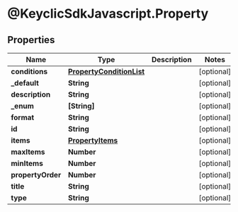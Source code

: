 # @KeyclicSdkJavascript.Property

## Properties
Name | Type | Description | Notes
------------ | ------------- | ------------- | -------------
**conditions** | [**PropertyConditionList**](PropertyConditionList.md) |  | [optional] 
**_default** | **String** |  | [optional] 
**description** | **String** |  | [optional] 
**_enum** | **[String]** |  | [optional] 
**format** | **String** |  | [optional] 
**id** | **String** |  | [optional] 
**items** | [**PropertyItems**](PropertyItems.md) |  | [optional] 
**maxItems** | **Number** |  | [optional] 
**minItems** | **Number** |  | [optional] 
**propertyOrder** | **Number** |  | [optional] 
**title** | **String** |  | [optional] 
**type** | **String** |  | [optional] 


